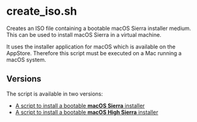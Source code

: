 # create_iso.sh
Creates an ISO file containing a bootable macOS Sierra installer medium. This can be used to install macOS Sierra in a
virtual machine.

It uses the installer application for macOS which is available on the AppStore. Therefore this script must be executed
on a Mac running a macOS system.

## Versions

The script is available in two versions:

* [A script to install a bootable **macOS Sierra** installer](Sierra)
* [A script to install a bootable **macOS High Sierra** installer](High%20Sierra)
